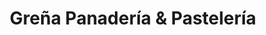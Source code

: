 ---
title: "Greña Panadería & Pastelería"
url: /san-vicente-de-tagua-tagua/grena-panaderia-und-pasteleria/
shop: Konditorei
---